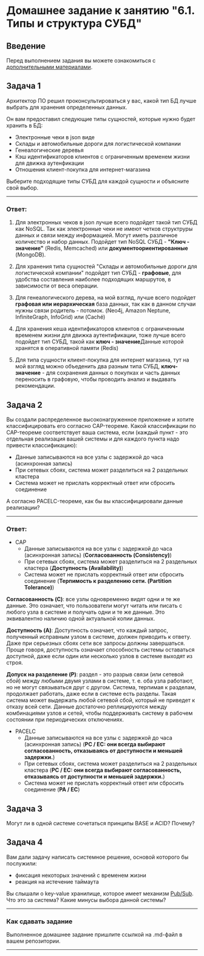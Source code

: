 # Домашнее задание к занятию "6.1. Типы и структура СУБД"

## Введение

Перед выполнением задания вы можете ознакомиться с 
[дополнительными материалами](https://github.com/netology-code/virt-homeworks/tree/master/additional/README.md).

## Задача 1

Архитектор ПО решил проконсультироваться у вас, какой тип БД 
лучше выбрать для хранения определенных данных.

Он вам предоставил следующие типы сущностей, которые нужно будет хранить в БД:

- Электронные чеки в json виде
- Склады и автомобильные дороги для логистической компании
- Генеалогические деревья
- Кэш идентификаторов клиентов с ограниченным временем жизни для движка аутенфикации
- Отношения клиент-покупка для интернет-магазина

Выберите подходящие типы СУБД для каждой сущности и объясните свой выбор.
____
### Ответ:

1) Для электронных чеков в json лучше всего подойдет такой тип СУБД как NoSQL. Так как электронные чеки не имеют четков структруры данных и связи между информацией. Могут иметь различное количество и набор данных. Подойдет тип NoSQL СУБД - **"Ключ - значение"** (Redis, Memcached) или **документоориентированные** (MongoDB).

2) Для хранения типа сущностей "Склады и автомобильные дороги для логистической компании" подойдет тип СУБД - **графовые**, для удобства составления наиболее подходящих маршрутов, в зависимости от веса операции.
 
3) Для генеалогического дерева, на мой взгляд, лучше всего подойдет **графовая или иерархическая** база данных, так как в данном случаи нужны связи родитель - потомок. (Neo4j, Amazon Neptune, InfiniteGraph, InfoGrid) или (Caché)

4) Для хранения кеша идентификаторов клиентов с ограниченным временем жизни для движка аутентификации, тоже лучше всего подойдет тип СУБД, такой как **ключ - значение**Данные которой хранятся в оперативной памяти (Redis)
 
5) Для типа сущности клиент-покупка для интернет магазина, тут на мой взгляд можно объеденить два разным типа СУБД, **ключ-значение** - для сохранения данных о покупках и часть данных переносить в графовую, чтобы проводить анализ и выдавать рекомендации.

## Задача 2

Вы создали распределенное высоконагруженное приложение и хотите классифицировать его согласно 
CAP-теореме. Какой классификации по CAP-теореме соответствует ваша система, если 
(каждый пункт - это отдельная реализация вашей системы и для каждого пункта надо привести классификацию):

- Данные записываются на все узлы с задержкой до часа (асинхронная запись) 
- При сетевых сбоях, система может разделиться на 2 раздельных кластера 
- Система может не прислать корректный ответ или сбросить соединение

А согласно PACELC-теореме, как бы вы классифицировали данные реализации?
____
### Ответ:

* CAP
  * Данные записываются на все узлы с задержкой до часа (асинхронная запись) (**Согласованность (Consistency)**)
  * При сетевых сбоях, система может разделиться на 2 раздельных кластера (**Доступность (Availability)**)
  * Система может не прислать корректный ответ или сбросить соединение (**Терпимость к разделению сети. (Partition Tolerance)**)

**Согласованность (C)**: все узлы одновременно видят одни и те же данные. Это означает, что пользователи могут читать или писать с любого узла в системе и получать одни и те же данные. Это эквивалентно наличию одной актуальной копии данных.

**Доступность (A)**: Доступность означает, что каждый запрос, полученный исправным узлом в системе, должен приводить к ответу. Даже при серьезных сбоях сети все запросы должны завершаться. Проще говоря, доступность означает способность системы оставаться доступной, даже если один или несколько узлов в системе выходят из строя.

**Допуск на разделение (P)**: раздел - это разрыв связи (или сетевой сбой) между любыми двумя узлами в системе, т. е. оба узла работают, но не могут связываться друг с другом. Система, терпимая к разделам, продолжает работать, даже если в системе есть разделы. Такая система может выдержать любой сетевой сбой, который не приведет к отказу всей сети. Данные достаточно реплицируются между комбинациями узлов и сетей, чтобы поддерживать систему в рабочем состоянии при периодических отключениях.

* PACELC
  * Данные записываются на все узлы с задержкой до часа (асинхронная запись) (**PC / EC: они всегда выбирают согласованность, отказываясь от доступности и меньшей задержки.**)
  * При сетевых сбоях, система может разделиться на 2 раздельных кластера (**PC / EC: они всегда выбирают согласованность, отказываясь от доступности и меньшей задержки.**)
  * Система может не прислать корректный ответ или сбросить соединение (**PA / EC**)

## Задача 3

Могут ли в одной системе сочетаться принципы BASE и ACID? Почему?

## Задача 4

Вам дали задачу написать системное решение, основой которого бы послужили:

- фиксация некоторых значений с временем жизни
- реакция на истечение таймаута

Вы слышали о key-value хранилище, которое имеет механизм [Pub/Sub](https://habr.com/ru/post/278237/). 
Что это за система? Какие минусы выбора данной системы?

---

### Как cдавать задание

Выполненное домашнее задание пришлите ссылкой на .md-файл в вашем репозитории.

---
